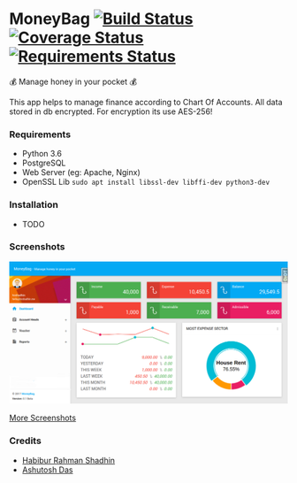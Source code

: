 # MoneyBag [![Build Status](https://travis-ci.org/pyprism/MoneyBag.svg?branch=master)](https://travis-ci.org/pyprism/MoneyBag) [![Coverage Status](https://coveralls.io/repos/github/pyprism/MoneyBag/badge.svg?branch=master)](https://coveralls.io/github/pyprism/MoneyBag?branch=master) [![Requirements Status](https://requires.io/github/pyprism/MoneyBag/requirements.svg?branch=master)](https://requires.io/github/pyprism/MoneyBag/requirements/?branch=master)
:moneybag: Manage honey in your  pocket :moneybag:

This app helps to manage finance according to Chart Of Accounts. All data stored in db encrypted. For encryption its use AES-256!

### Requirements
- Python 3.6
- PostgreSQL
- Web Server (eg: Apache, Nginx)
- OpenSSL Lib ```sudo apt install libssl-dev libffi-dev python3-dev```

### Installation
- TODO

### Screenshots
<img src="screenshots/dashboard.png">

<a href="https://github.com/pyprism/MoneyBag/tree/master/screenshots">More Screenshots</a>

### Credits
- [Habibur Rahman Shadhin](https://github.com/hrshadhin)
- [Ashutosh Das](https://github.com/pyprism)

